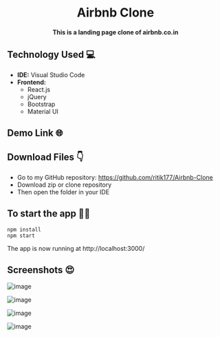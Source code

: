 # <div align="center">Airbnb Clone</div>

#### <div align='center'>This is a landing page clone of airbnb.co.in</div>

## Technology Used 💻
<ul>
  <li><strong>IDE:</strong> Visual Studio Code</li>
  <li><strong>Frontend:</strong>
    <ul>
      <li>React.js</li>
      <li>jQuery</li>
      <li>Bootstrap</li>
      <li>Material UI</li>
    </ul>
  </li>
</ul>

## Demo Link 🌐


## Download Files 👇
* Go to my GitHub repository: https://github.com/ritik177/Airbnb-Clone
* Download zip or clone repository
* Then open the folder in your IDE 

## To start the app 👩‍💻
```shell
npm install
npm start
```
The app is now running at http://localhost:3000/ 

## Screenshots 😍

![image](https://user-images.githubusercontent.com/84243683/169265934-2d067e47-b53a-48ce-b46a-2c017acbd1cb.png)

![image](https://user-images.githubusercontent.com/84243683/169266086-49fd584f-3810-42ff-88ae-3517193b29bc.png)

![image](https://user-images.githubusercontent.com/84243683/169266306-40fdd7c0-244c-4c4d-9a07-3b8a9e8dd934.png)

![image](https://user-images.githubusercontent.com/84243683/169266366-ab4b43e3-55d4-4258-9b2f-b9eff912acbd.png)

